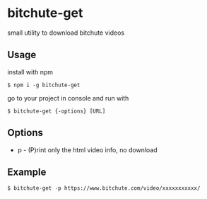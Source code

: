 # bitchute-get

small utility to download bitchute videos

## Usage

install with npm

```console
$ npm i -g bitchute-get
```

go to your project in console and run with

```console
$ bitchute-get {-options} [URL]
```

## Options

* p - (P)rint only the html video info, no download

## Example

```console
$ bitchute-get -p https://www.bitchute.com/video/xxxxxxxxxxx/
```
